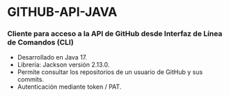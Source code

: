 # GITHUB-API-JAVA

### Cliente para acceso a la API de GitHub desde Interfaz de Línea de Comandos (CLI)

* Desarrollado en Java 17.
* Librería: Jackson versión 2.13.0.
* Permite consultar los repositorios de un usuario de GitHub y sus commits.
* Autenticación mediante token / PAT.